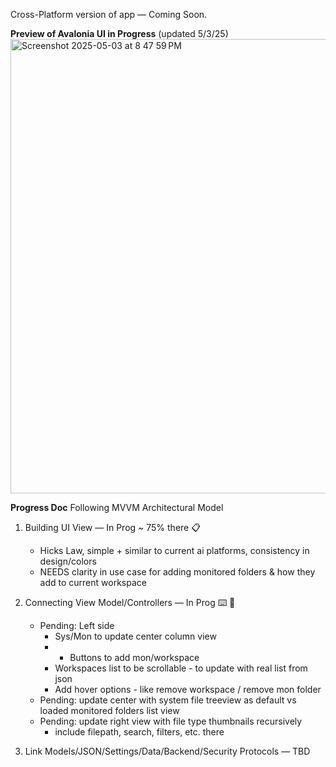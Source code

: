 Cross-Platform version of app — Coming Soon. 

**Preview of Avalonia UI in Progress**
(updated 5/3/25)
<img width="727" alt="Screenshot 2025-05-03 at 8 47 59 PM" src="https://github.com/user-attachments/assets/b0e0380d-175b-4b1f-8691-f4377b677912" />


**Progress Doc**
Following MVVM Architectural Model
1. Building UI View — In Prog ~ 75% there 📋
   - Hicks Law, simple + similar to current ai platforms, consistency in design/colors
   - NEEDS clarity in use case for adding monitored folders & how they add to current workspace

3. Connecting View Model/Controllers — In Prog ⌨️ 💬
   - Pending: Left side
        - Sys/Mon to update center column view
        - + Buttons to add mon/workspace
        - Workspaces list to be scrollable - to update with real list from json
        - Add hover options - like remove workspace / remove mon folder
   - Pending: update center with system file treeview as default vs loaded monitored folders list view
   - Pending: update right view with file type thumbnails recursively
        - include filepath, search, filters, etc. there

5. Link Models/JSON/Settings/Data/Backend/Security Protocols — TBD
